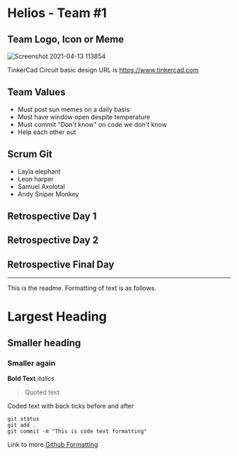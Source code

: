 # Helios - Team #1

## Team Logo, Icon or Meme
![Screenshot 2021-04-13 113854](https://user-images.githubusercontent.com/82400464/114539919-e0544a00-9c4c-11eb-9be6-cdd535f290de.png)

TinkerCad Circuit basic design URL is
https://www.tinkercad.com

## Team Values
- Must post sun memes on a daily   basis
- Must have window open despite    temperature
- Must commit "Don't know" on code we don't know
- Help each other out

## Scrum Git
- Layla elephant
- Leon harper
- Samuel Axolotal
- Andy Sniper Monkey

## Retrospective Day 1

## Retrospective Day 2

## Retrospective Final Day

---------------------------------------------------------

This is the readme. Formatting of text is as follows.

# Largest Heading
## Smaller heading
### Smaller again

**Bold Text**
*italics*
>Quoted text

Coded text with back ticks before and after
```
git status
git add .
git commit -m "This is code text formatting"
```

Link to more [Github Formatting](https://help.github.com/en/github/writing-on-github/basic-writing-and-formatting-syntax)
